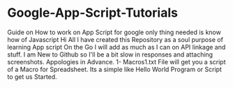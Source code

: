 # Google-App-Script-Tutorials
Guide on How to work on App Script for google only thing needed is know how of Javascript
Hi All I have created this Repository as a soul purpose of learning App script 
On the Go I will add as much as I can on API linkage and stuff.
I am New to Github so I'll be a bit slow in responses and attaching screenshots.
Appologies in Advance.
1- Macros1.txt File will get you a script of a Macro for Spreadsheet. Its a simple like Hello World Program or Script to get us Started.
